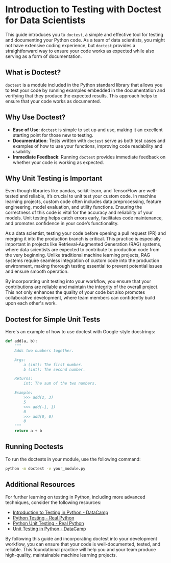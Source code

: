 # Introduction to Testing with Doctest for Data Scientists

This guide introduces you to `doctest`, a simple and effective tool for
testing and documenting your Python code. As a team of data scientists,
you might not have extensive coding experience, but `doctest` provides a
straightforward way to ensure your code works as expected while also
serving as a form of documentation.

## What is Doctest?

`doctest` is a module included in the Python standard library that
allows you to test your code by running examples embedded in the
documentation and verifying that they produce the expected results. This
approach helps to ensure that your code works as documented.

## Why Use Doctest?

- **Ease of Use**: `doctest` is simple to set up and use, making it an
  excellent starting point for those new to testing.
- **Documentation**: Tests written with `doctest` serve as both test
  cases and examples of how to use your functions, improving code
  readability and usability.
- **Immediate Feedback**: Running `doctest` provides immediate feedback
  on whether your code is working as expected.

## Why Unit Testing is Important

Even though libraries like pandas, scikit-learn, and TensorFlow are
well-tested and reliable, it’s crucial to unit test your custom code. In
machine learning projects, custom code often includes data
preprocessing, feature engineering, model evaluation, and utility
functions. Ensuring the correctness of this code is vital for the
accuracy and reliability of your models. Unit testing helps catch errors
early, facilitates code maintenance, and promotes confidence in your
code’s functionality.

As a data scientist, testing your code before opening a pull request
(PR) and merging it into the production branch is critical. This
practice is especially important in projects like Retrieval-Augmented
Generation (RAG) systems, where data scientists are expected to
contribute to production code from the very beginning. Unlike
traditional machine learning projects, RAG systems require seamless
integration of custom code into the production environment, making
thorough testing essential to prevent potential issues and ensure smooth
operation.

By incorporating unit testing into your workflow, you ensure that your
contributions are reliable and maintain the integrity of the overall
project. This not only enhances the quality of your code but also
promotes collaborative development, where team members can confidently
build upon each other's work.

## Doctest for Simple Unit Tests

Here's an example of how to use doctest with Google-style docstrings:

```python
def add(a, b):
    """
    Adds two numbers together.

    Args:
        a (int): The first number.
        b (int): The second number.

    Returns:
        int: The sum of the two numbers.

    Example:
        >>> add(2, 3)
        5
        >>> add(-1, 1)
        0
        >>> add(0, 0)
        0
    """
    return a + b
```

## Running Doctests

To run the doctests in your module, use the following command:

```bash
python -m doctest -v your_module.py
```

## Additional Resources

For further learning on testing in Python, including more advanced
techniques, consider the following resources:

- [Introduction to Testing in Python -
  DataCamp](https://www.datacamp.com/courses/introduction-to-testing-in-python)
- [Python Testing - Real Python](https://realpython.com/python-testing/)
- [Python Unit Testing - Real
  Python](https://realpython.com/python-unittest/)
- [Unit Testing in Python -
  DataCamp](https://www.datacamp.com/tutorial/unit-testing-python)

By following this guide and incorporating doctest into your development
workflow, you can ensure that your code is well-documented, tested, and
reliable. This foundational practice will help you and your team produce
high-quality, maintainable machine learning projects.